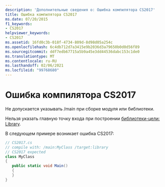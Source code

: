 ```yaml
---
description: 'Дополнительные сведения о: Ошибка компилятора CS2017'
title: Ошибка компилятора CS2017
ms.date: 07/20/2015
f1_keywords:
- CS2017
helpviewer_keywords:
- CS2017
ms.assetid: 16fd0c3b-018f-4734-809d-8d98d05a254c
ms.openlocfilehash: 6c4db712d7a3415e9b2036d3a79650b0d0d56f89
ms.sourcegitcommit: ddf7edb67715a5b9a45e3dd44536dabc153c1de0
ms.translationtype: MT
ms.contentlocale: ru-RU
ms.lasthandoff: 02/06/2021
ms.locfileid: "99768680"
---
```

# <a name="compiler-error-cs2017"></a>Ошибка компилятора CS2017

Не допускается указывать /main при сборке модуля или библиотеки.  
  
 Нельзя указать главную точку входа при построении [библиотеки-цели: Library](../language-reference/compiler-options/target-library-compiler-option.md).  
  
 В следующем примере возникает ошибка CS2017:  
  
```csharp  
// CS2017.cs  
// compile with: /main:MyClass /target:library  
// CS2017 expected  
class MyClass  
{  
   public static void Main()  
   {  
   }  
}  
```
